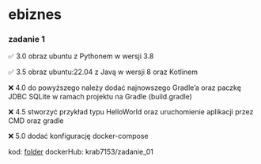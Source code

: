 # ebiznes

### zadanie 1

✅ 3.0 obraz ubuntu z Pythonem w wersji 3.8

✅ 3.5 obraz ubuntu:22.04 z Javą w wersji 8 oraz Kotlinem

❌ 4.0 do powyższego należy dodać najnowszego Gradle’a oraz paczkę JDBC SQLite w ramach projektu na Gradle (build.gradle)

❌ 4.5 stworzyć przykład typu HelloWorld oraz uruchomienie aplikacji przez CMD oraz gradle

❌ 5.0 dodać konfigurację docker-compose

kod: [folder](https://github.com/homosum1/ebiznes/tree/main/zadanie_01)
dockerHub: krab7153/zadanie_01
